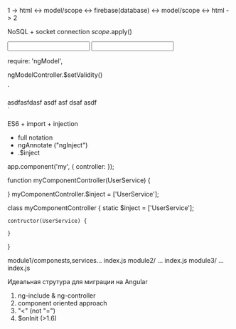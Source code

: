 


1 -> html <-> model/scope <-> firebase(database)  <-> model/scope <-> html -> 2

NoSQL + socket connection
$scope.$apply()


<input ng-model="user.name" ensure-unique>
<input ng-model="user.name" type="email" overwrite-email>

require: 'ngModel',

ngModelController.$setValidity()






<modal>

<user-list>
</user-list>

</modal>






`
<div>
asdfasfdasf
asdf
asf
<ng-transclude></ng-transclude>
dsaf
asdf

</div>`







ES6 + import + injection

- full notation
- ngAnnotate ("ngInject")
- .$inject

app.component('my', {
	controller:
});

function myComponentController(UserService) {

}
myComponentController.$inject = ['UserService'];


class myComponentController {
	static $inject = ['UserService'];

	contructor(UserService) {

	}
}




module1/componests,services...  index.js
module2/       ...              index.js
module3/       ...              index.js





Идеальная струтура для миграции на Angular

1. ng-include & ng-controller
2. component oriented approach
3. "<"   (not "=")
4. $onInit  (>1.6)